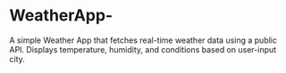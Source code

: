 # WeatherApp-
A simple Weather App that fetches real-time weather data using a public API. Displays temperature, humidity, and conditions based on user-input city.
